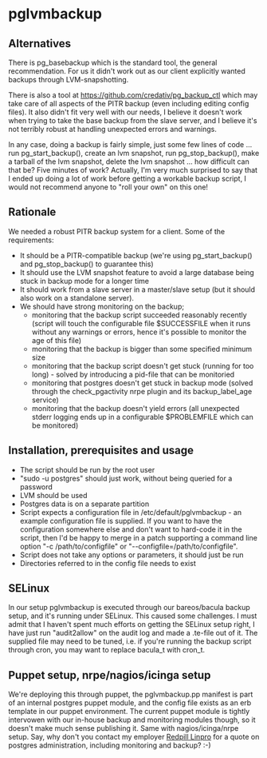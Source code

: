 # pglvmbackup

## Alternatives

There is pg_basebackup which is the standard tool, the general recommendation.  For us it didn't work out as our client explicitly wanted backups through LVM-snapshotting.

There is also a tool at https://github.com/credativ/pg_backup_ctl which may take care of all aspects of the PITR backup (even including editing config files).  It also didn't fit very well with our needs, I believe it doesn't work when trying to take the base backup from the slave server, and I believe it's not terribly robust at handling unexpected errors and warnings.

In any case, doing a backup is fairly simple, just some few lines of code ... run pg_start_backup(), create an lvm snapshot, run pg_stop_backup(), make a tarball of the lvm snapshot, delete the lvm snapshot ... how difficult can that be?  Five minutes of work?  Actually, I'm very much surprised to say that I ended up doing a lot of work before getting a workable backup script, I would not recommend anyone to "roll your own" on this one!

## Rationale

We needed a robust PITR backup system for a client.  Some of the requirements:

* It should be a PITR-compatible backup (we're using pg_start_backup() and pg_stop_backup() to guarantee this)
* It should use the LVM snapshot feature to avoid a large database being stuck in backup mode for a longer time
* It should work from a slave server in a master/slave setup (but it should also work on a standalone server).
* We should have strong monitoring on the backup;
  * monitoring that the backup script succeeded reasonably recently (script will touch the configurable file $SUCCESSFILE when it runs without any warnings or errors, hence it's possible to monitor the age of this file)
  * monitoring that the backup is bigger than some specified minimum size
  * monitoring that the backup script doesn't get stuck (running for too long) - solved by introducing a pid-file that can be monitoried
  * monitoring that postgres doesn't get stuck in backup mode (solved through the check_pgactivity nrpe plugin and its backup_label_age service)
  * monitoring that the backup doesn't yield errors (all unexpected stderr logging ends up in a configurable $PROBLEMFILE which can be monitored)

## Installation, prerequisites and usage

* The script should be run by the root user
* "sudo -u postgres" should just work, without being queried for a password
* LVM should be used
* Postgres data is on a separate partition
* Script expects a configuration file in /etc/default/pglvmbackup - an example configuration file is supplied.  If you want to have the configuration somewhere else and don't want to hard-code it in the script, then I'd be happy to merge in a patch supporting a command line option "-c /path/to/configfile" or "--configfile=/path/to/configfile".
* Script does not take any options or parameters, it should just be run
* Directories referred to in the config file needs to exist

## SELinux

In our setup pglvmbackup is executed through our bareos/bacula backup setup, and it's running under SELinux.  This caused some challenges.  I must admit that I haven't spent much efforts on getting the SELinux setup right, I have just run "audit2allow" on the audit log and made a .te-file out of it.  The supplied file may need to be tuned, i.e. if you're running the backup script through cron, you may want to replace bacula_t with cron_t.

## Puppet setup, nrpe/nagios/icinga setup

We're deploying this through puppet, the pglvmbackup.pp manifest is part of an internal postgres puppet module, and the config file exists as an erb template in our puppet environment.  The current puppet module is tightly intervowen with our in-house backup and monitoring modules though, so it doesn't make much sense publishing it.  Same with nagios/icinga/nrpe setup.  Say, why don't you contact my employer [Redpill Linpro](https://www.redpill-linpro.com) for a quote on postgres administration, including monitoring and backup? :-)
